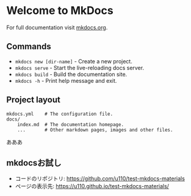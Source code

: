# Welcome to MkDocs

For full documentation visit [mkdocs.org](https://www.mkdocs.org).

## Commands

* `mkdocs new [dir-name]` - Create a new project.
* `mkdocs serve` - Start the live-reloading docs server.
* `mkdocs build` - Build the documentation site.
* `mkdocs -h` - Print help message and exit.

## Project layout

    mkdocs.yml    # The configuration file.
    docs/
        index.md  # The documentation homepage.
        ...       # Other markdown pages, images and other files.

あああ

## mkdocsお試し

- コードのリポジトリ: https://github.com/u110/test-mkdocs-materials
- ページの表示先: https://u110.github.io/test-mkdocs-materials/
